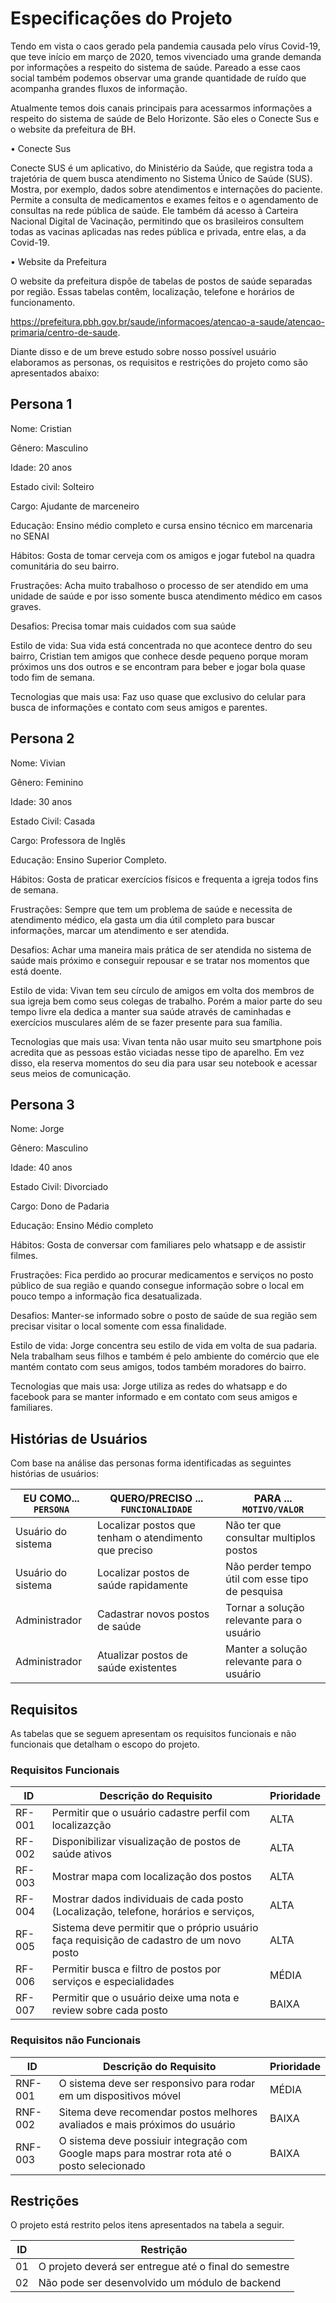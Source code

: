 # Especificações do Projeto

Tendo em vista o caos gerado pela pandemia causada pelo vírus Covid-19, que teve início em março de 2020, temos vivenciado uma grande demanda por informações a respeito do sistema de saúde. Pareado a esse caos social também podemos observar uma grande quantidade de ruído que acompanha grandes fluxos de informação.

Atualmente temos dois canais principais para acessarmos informações a respeito do sistema de saúde de Belo Horizonte. São eles o Conecte Sus e o website da prefeitura de BH.

• Conecte Sus

Conecte SUS é um aplicativo, do Ministério da Saúde, que registra toda a trajetória de quem busca atendimento no Sistema Único de Saúde (SUS). Mostra, por exemplo, dados sobre atendimentos e internações do paciente. Permite a consulta de medicamentos e exames feitos e o agendamento de consultas na rede pública de saúde. Ele também dá acesso à Carteira Nacional Digital de Vacinação, permitindo que os brasileiros consultem todas as vacinas aplicadas nas redes pública e privada, entre elas, a da Covid-19.

• Website da Prefeitura

O website da prefeitura dispõe de tabelas de postos de saúde separadas por região. Essas tabelas contêm, localização, telefone e horários de funcionamento.

https://prefeitura.pbh.gov.br/saude/informacoes/atencao-a-saude/atencao-primaria/centro-de-saude.

Diante disso e de um breve estudo sobre nosso possível usuário elaboramos as personas, os requisitos e restrições do projeto como são apresentados abaixo:

## Persona 1

Nome: Cristian

Gênero: Masculino

Idade: 20 anos

Estado civil: Solteiro

Cargo: Ajudante de marceneiro

Educação: Ensino médio completo e cursa ensino técnico em marcenaria no SENAI

Hábitos: Gosta de tomar cerveja com os amigos e jogar futebol na quadra comunitária do seu bairro.

Frustrações: Acha muito trabalhoso o processo de ser atendido em uma unidade de saúde e por isso somente busca atendimento médico em casos graves.

Desafios: Precisa tomar mais cuidados com sua saúde

Estilo de vida: Sua vida está concentrada no que acontece dentro do seu bairro, Cristian tem amigos que conhece desde pequeno porque moram próximos uns dos outros e se encontram para beber e jogar bola quase todo fim de semana. 

Tecnologias que mais usa: Faz uso quase que exclusivo do celular para busca de informações e contato com seus amigos e parentes.

## Persona 2

Nome: Vivian

Gênero: Feminino

Idade: 30 anos

Estado Civil: Casada

Cargo: Professora de Inglês

Educação: Ensino Superior Completo.

Hábitos: Gosta de praticar exercícios físicos e frequenta a igreja todos fins de semana.

Frustrações: Sempre que tem um problema de saúde e necessita de atendimento médico, ela gasta um dia útil completo para buscar informações, marcar um atendimento e ser atendida.

Desafios: Achar uma maneira mais prática de ser atendida no sistema de saúde mais próximo e conseguir repousar e se tratar nos momentos que está doente.

Estilo de vida: Vivan tem seu círculo de amigos em volta dos membros de sua igreja bem como seus colegas de trabalho. Porém a maior parte do seu tempo livre ela dedica a manter sua saúde através de caminhadas e exercícios musculares além de se fazer presente para sua família.

Tecnologias que mais usa: Vivan tenta não usar muito seu smartphone pois acredita que as pessoas estão viciadas nesse tipo de aparelho. Em vez disso, ela reserva momentos do seu dia para usar seu notebook e acessar seus meios de comunicação.

## Persona 3

Nome: Jorge

Gênero: Masculino

Idade: 40 anos

Estado Civil: Divorciado

Cargo: Dono de Padaria

Educação: Ensino Médio completo

Hábitos: Gosta de conversar com familiares pelo whatsapp e de assistir filmes.

Frustrações: Fica perdido ao procurar medicamentos e serviços no posto público de sua região e quando consegue informação sobre o local em pouco tempo a informação fica desatualizada.

Desafios: Manter-se informado sobre o posto de saúde de sua região sem precisar visitar o local somente com essa finalidade.

Estilo de vida: Jorge concentra seu estilo de vida em volta de sua padaria. Nela trabalham seus filhos e também é pelo ambiente do comércio que ele mantém contato com seus amigos, todos também moradores do bairro.

Tecnologias que mais usa: Jorge utiliza as redes do whatsapp e do facebook para se manter informado e em contato com seus amigos e familiares.

## Histórias de Usuários

Com base na análise das personas forma identificadas as seguintes histórias de usuários:

|EU COMO... `PERSONA`| QUERO/PRECISO ... `FUNCIONALIDADE`                     |PARA ... `MOTIVO/VALOR`                           |
|--------------------|--------------------------------------------------------|--------------------------------------------------|
|Usuário do sistema  | Localizar postos que tenham o atendimento que preciso  | Não ter que consultar multiplos postos           |
|Usuário do sistema  | Localizar postos de saúde rapidamente                  | Não perder tempo útil com esse tipo de pesquisa  |
|Administrador       | Cadastrar novos postos de saúde                        | Tornar a solução relevante para o usuário        |
|Administrador       | Atualizar postos de saúde existentes                   | Manter a solução relevante para o usuário        |

## Requisitos

As tabelas que se seguem apresentam os requisitos funcionais e não funcionais que detalham o escopo do projeto.

### Requisitos Funcionais

|ID    | Descrição do Requisito                                                                            | Prioridade |
|------|-----------------------------------------------------------------------------------------------------|----|
|RF-001| Permitir que o usuário cadastre perfil com localizazção                                             | ALTA  | 
|RF-002| Disponibilizar visualização de postos de saúde ativos                                               | ALTA  |
|RF-003| Mostrar mapa com localização dos postos                                                             | ALTA  |
|RF-004| Mostrar dados individuais de cada posto (Localização, telefone, horários e serviços,                | ALTA  |
|RF-005| Sistema deve permitir que o próprio usuário faça requisição de cadastro de um novo posto            | ALTA  |
|RF-006| Permitir busca e filtro de postos por serviços e especialidades                                     | MÉDIA |
|RF-007| Permitir que o usuário deixe uma nota e review sobre cada posto                                     | BAIXA |


### Requisitos não Funcionais

|ID     | Descrição do Requisito  |Prioridade |
|-------|-------------------------|----|
|RNF-001| O sistema deve ser responsivo para rodar em um dispositivos móvel                            | MÉDIA | 
|RNF-002| Sitema deve recomendar postos melhores avaliados e mais próximos do usuário                  | BAIXA |
|RNF-003| O sistema deve possiuir integração com Google maps para mostrar rota até o posto selecionado | BAIXA |


## Restrições

O projeto está restrito pelos itens apresentados na tabela a seguir.

|ID| Restrição                                             |
|--|-------------------------------------------------------|
|01| O projeto deverá ser entregue até o final do semestre |
|02| Não pode ser desenvolvido um módulo de backend        |


